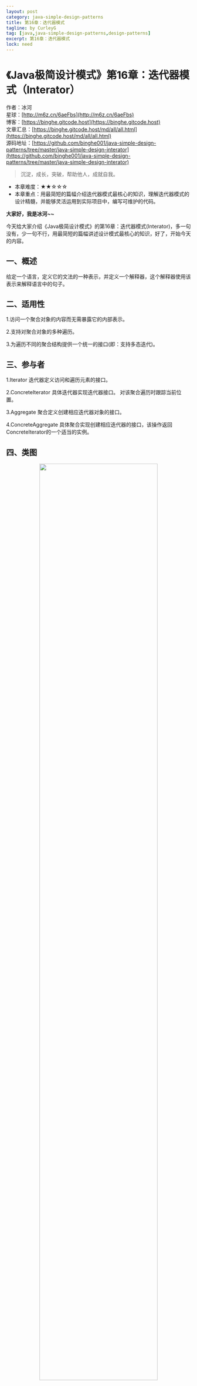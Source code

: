 ```yaml
---
layout: post
category: java-simple-design-patterns
title: 第16章：迭代器模式
tagline: by CurleyG
tag: [java,java-simple-design-patterns,design-patterns]
excerpt: 第16章：迭代器模式
lock: need
---
```


# 《Java极简设计模式》第16章：迭代器模式（Interator）

作者：冰河
<br/>星球：[http://m6z.cn/6aeFbs](http://m6z.cn/6aeFbs)
<br/>博客：[https://binghe.gitcode.host](https://binghe.gitcode.host)
<br/>文章汇总：[https://binghe.gitcode.host/md/all/all.html](https://binghe.gitcode.host/md/all/all.html)
<br/>源码地址：[https://github.com/binghe001/java-simple-design-patterns/tree/master/java-simple-design-interator](https://github.com/binghe001/java-simple-design-patterns/tree/master/java-simple-design-interator)

> 沉淀，成长，突破，帮助他人，成就自我。

* 本章难度：★★☆☆☆
* 本章重点：用最简短的篇幅介绍迭代器模式最核心的知识，理解迭代器模式的设计精髓，并能够灵活运用到实际项目中，编写可维护的代码。

**大家好，我是冰河~~**

今天给大家介绍《Java极简设计模式》的第16章：迭代器模式(Interator)，多一句没有，少一句不行，用最简短的篇幅讲述设计模式最核心的知识，好了，开始今天的内容。

## 一、概述

给定一个语言，定义它的文法的一种表示，并定义一个解释器，这个解释器使用该表示来解释语言中的句子。

## 二、适用性

1.访问一个聚合对象的内容而无需暴露它的内部表示。

2.支持对聚合对象的多种遍历。

3.为遍历不同的聚合结构提供一个统一的接口(即：支持多态迭代)。

## 三、参与者

1.Iterator 迭代器定义访问和遍历元素的接口。

2.ConcreteIterator 具体迭代器实现迭代器接口。 对该聚合遍历时跟踪当前位置。

3.Aggregate 聚合定义创建相应迭代器对象的接口。 

4.ConcreteAggregate 具体聚合实现创建相应迭代器的接口，该操作返回ConcreteIterator的一个适当的实例。

## 四、类图

<div align="center">
    <img src="https://binghe.gitcode.host/assets/images/core/design/2023-07-24-001.png?raw=true" width="80%">
    <br/>
</div>

## 五、示例

**Iterator**

```java
/**
 * @author binghe(微信 : hacker_binghe)
 * @version 1.0.0
 * @description Iterator
 * @github https://github.com/binghe001
 * @copyright 公众号: 冰河技术
 */
public interface Iterator {
    Object next();
    void first();
    void last();
    boolean hasNext();
}
```

**ConcreteIterator**

```java
/**
 * @author binghe(微信 : hacker_binghe)
 * @version 1.0.0
 * @description ConcreteIterator
 * @github https://github.com/binghe001
 * @copyright 公众号: 冰河技术
 */
public class IteratorImpl implements Iterator {

    private List list;

    private int index;

    public IteratorImpl(List list) {
        index = 0;
        this.list = list;
    }

    @Override
    public void first() {
        index = 0;
    }

    @Override
    public void last() {
        index = list.size();
    }

    @Override
    public Object next() {
        Object obj = list.get(index);
        index++;
        return obj;
    }

    @Override
    public boolean hasNext() {
        return index < list.size();
    }
}
```

**Aggregate**

```java
/**
 * @author binghe(微信 : hacker_binghe)
 * @version 1.0.0
 * @description Aggregate
 * @github https://github.com/binghe001
 * @copyright 公众号: 冰河技术
 */
public interface List {
    Iterator iterator();
    Object get(int index);
    int size();
    void add(Object obj);
}
```

**ConcreteAggregate**

```java
/**
 * @author binghe(微信 : hacker_binghe)
 * @version 1.0.0
 * @description ConcreteAggregate
 * @github https://github.com/binghe001
 * @copyright 公众号: 冰河技术
 */
public class ListImpl implements List{

    private Object[] list;

    private int index;

    private int size;

    public ListImpl() {
        index = 0;
        size = 0;
        list = new Object[100];
    }

    @Override
    public Iterator iterator() {
        return new IteratorImpl(this);
    }

    @Override
    public Object get(int index) {
        return list[index];
    }

    @Override
    public int size() {
        return this.size;
    }

    @Override
    public void add(Object obj) {
        list[index++] = obj;
        size++;
    }
}
```

**Test**

```java
/**
 * @author binghe(微信 : hacker_binghe)
 * @version 1.0.0
 * @description 测试类
 * @github https://github.com/binghe001
 * @copyright 公众号: 冰河技术
 */
public class Test {

    public static void main(String[] args) {
        List list = new ListImpl();
        list.add("a");
        list.add("b");
        list.add("c");
        //第一种迭代方式
        Iterator it = list.iterator();
        while (it.hasNext()) {
            System.out.println(it.next());
        }
        System.out.println("=====");
        //第二种迭代方式
        for (int i = 0; i < list.size(); i++) {
            System.out.println(list.get(i));
        }
    }
}
```

**Result**

```java
a
b
c
=====
a
b
c
```

**好了，今天就到这儿吧，相信大家对迭代器模式有了更清晰的了解，我是冰河，我们下期见~~**

## 星球服务

加入星球，你将获得：

1.项目学习：微服务入门必备的SpringCloud  Alibaba实战项目、手写RPC项目—所有大厂都需要的项目【含上百个经典面试题】、深度解析Spring6核心技术—只要学习Java就必须深度掌握的框架【含数十个经典思考题】、Seckill秒杀系统项目—进大厂必备高并发、高性能和高可用技能。

2.框架源码：手写RPC项目—所有大厂都需要的项目【含上百个经典面试题】、深度解析Spring6核心技术—只要学习Java就必须深度掌握的框架【含数十个经典思考题】。

3.硬核技术：深入理解高并发系列（全册）、深入理解JVM系列（全册）、深入浅出Java设计模式（全册）、MySQL核心知识（全册）。

4.技术小册：深入理解高并发编程（第1版）、深入理解高并发编程（第2版）、从零开始手写RPC框架、SpringCloud  Alibaba实战、冰河的渗透实战笔记、MySQL核心知识手册、Spring IOC核心技术、Nginx核心技术、面经手册等。

5.技术与就业指导：提供相关就业辅导和未来发展指引，冰河从初级程序员不断沉淀，成长，突破，一路成长为互联网资深技术专家，相信我的经历和经验对你有所帮助。

冰河的知识星球是一个简单、干净、纯粹交流技术的星球，不吹水，目前加入享5折优惠，价值远超门票。加入星球的用户，记得添加冰河微信：hacker_binghe，冰河拉你进星球专属VIP交流群。

## 星球重磅福利

跟冰河一起从根本上提升自己的技术能力，架构思维和设计思路，以及突破自身职场瓶颈，冰河特推出重大优惠活动，扫码领券进行星球，**直接立减149元，相当于5折，** 这已经是星球最大优惠力度！

<div align="center">
    <img src="https://binghe.gitcode.host/images/personal/xingqiu_149.png?raw=true" width="80%">
    <br/>
</div>

领券加入星球，跟冰河一起学习《SpringCloud Alibaba实战》、《手撸RPC专栏》和《Spring6核心技术》，更有已经上新的《大规模分布式Seckill秒杀系统》，从零开始介绍原理、设计架构、手撸代码。后续更有硬核中间件项目和业务项目，而这些都是你升职加薪必备的基础技能。

**100多元就能学这么多硬核技术、中间件项目和大厂秒杀系统，如果是我，我会买他个终身会员！**

## 其他方式加入星球

* **链接** ：打开链接 [http://m6z.cn/6aeFbs](http://m6z.cn/6aeFbs) 加入星球。
* **回复** ：在公众号 **冰河技术** 回复 **星球** 领取优惠券加入星球。

**特别提醒：** 苹果用户进圈或续费，请加微信 **hacker_binghe** 扫二维码，或者去公众号 **冰河技术** 回复 **星球** 扫二维码加入星球。

## 星球规划

后续冰河还会在星球更新大规模中间件项目和深度剖析核心技术的专栏，目前已经规划的专栏如下所示。

### 中间件项目

* 《大规模分布式定时调度中间件项目实战（非Demo）》：全程手撸代码。
* 《大规模分布式IM（即时通讯）项目实战（非Demo）》：全程手撸代码。
* 《大规模分布式网关项目实战（非Demo）》：全程手撸代码。
* 《手写Redis》：全程手撸代码。
* 《手写JVM》全程手撸代码。

### 超硬核项目

* 《从零落地秒杀系统项目》：全程手撸代码，在阿里云实现压测（**已上新**）。
* 《大规模电商系统商品详情页项目》：全程手撸代码，在阿里云实现压测。
* 其他待规划的实战项目，小伙伴们也可以提一些自己想学的，想一起手撸的实战项目。。。


既然星球规划了这么多内容，那么肯定就会有小伙伴们提出疑问：这么多内容，能更新完吗？我的回答就是：一个个攻破呗，咱这星球干就干真实中间件项目，剖析硬核技术和项目，不做Demo。初衷就是能够让小伙伴们学到真正的核心技术，不再只是简单的做CRUD开发。所以，每个专栏都会是硬核内容，像《SpringCloud Alibaba实战》、《手撸RPC专栏》和《Spring6核心技术》就是很好的示例。后续的专栏只会比这些更加硬核，杜绝Demo开发。

小伙伴们跟着冰河认真学习，多动手，多思考，多分析，多总结，有问题及时在星球提问，相信在技术层面，都会有所提高。将学到的知识和技术及时运用到实际的工作当中，学以致用。星球中不少小伙伴都成为了公司的核心技术骨干，实现了升职加薪的目标。

## 联系冰河

### 加群交流

本群的宗旨是给大家提供一个良好的技术学习交流平台，所以杜绝一切广告！由于微信群人满 100 之后无法加入，请扫描下方二维码先添加作者 “冰河” 微信(hacker_binghe)，备注：`星球编号`。



<div align="center">
    <img src="https://binghe.gitcode.host/images/personal/hacker_binghe.jpg?raw=true" width="180px">
    <div style="font-size: 18px;">冰河微信</div>
    <br/>
</div>



### 公众号

分享各种编程语言、开发技术、分布式与微服务架构、分布式数据库、分布式事务、云原生、大数据与云计算技术和渗透技术。另外，还会分享各种面试题和面试技巧。内容在 **冰河技术** 微信公众号首发，强烈建议大家关注。

<div align="center">
    <img src="https://binghe.gitcode.host/images/personal/ice_wechat.jpg?raw=true" width="180px">
    <div style="font-size: 18px;">公众号：冰河技术</div>
    <br/>
</div>


### 视频号

定期分享各种编程语言、开发技术、分布式与微服务架构、分布式数据库、分布式事务、云原生、大数据与云计算技术和渗透技术。另外，还会分享各种面试题和面试技巧。

<div align="center">
    <img src="https://binghe.gitcode.host/images/personal/ice_video.png?raw=true" width="180px">
    <div style="font-size: 18px;">视频号：冰河技术</div>
    <br/>
</div>



### 星球

加入星球 **[冰河技术](http://m6z.cn/6aeFbs)**，可以获得本站点所有学习内容的指导与帮助。如果你遇到不能独立解决的问题，也可以添加冰河的微信：**hacker_binghe**， 我们一起沟通交流。另外，在星球中不只能学到实用的硬核技术，还能学习**实战项目**！

关注 [冰河技术](https://img-blog.csdnimg.cn/20210426115714643.jpg?raw=true)公众号，回复 `星球` 可以获取入场优惠券。

<div align="center">
    <img src="https://binghe.gitcode.host/images/personal/xingqiu.png?raw=true" width="180px">
    <div style="font-size: 18px;">知识星球：冰河技术</div>
    <br/>
</div>

